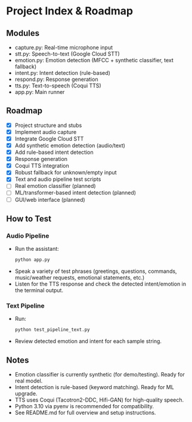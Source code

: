 # Project Index & Roadmap

## Modules
- capture.py: Real-time microphone input
- stt.py: Speech-to-text (Google Cloud STT)
- emotion.py: Emotion detection (MFCC + synthetic classifier, text fallback)
- intent.py: Intent detection (rule-based)
- respond.py: Response generation
- tts.py: Text-to-speech (Coqui TTS)
- app.py: Main runner

## Roadmap
- [x] Project structure and stubs
- [x] Implement audio capture
- [x] Integrate Google Cloud STT
- [x] Add synthetic emotion detection (audio/text)
- [x] Add rule-based intent detection
- [x] Response generation
- [x] Coqui TTS integration
- [x] Robust fallback for unknown/empty input
- [x] Text and audio pipeline test scripts
- [ ] Real emotion classifier (planned)
- [ ] ML/transformer-based intent detection (planned)
- [ ] GUI/web interface (planned)

## How to Test

### Audio Pipeline
- Run the assistant:
  ```bash
  python app.py
  ```
- Speak a variety of test phrases (greetings, questions, commands, music/weather requests, emotional statements, etc.)
- Listen for the TTS response and check the detected intent/emotion in the terminal output.

### Text Pipeline
- Run:
  ```bash
  python test_pipeline_text.py
  ```
- Review detected emotion and intent for each sample string.

## Notes
- Emotion classifier is currently synthetic (for demo/testing). Ready for real model.
- Intent detection is rule-based (keyword matching). Ready for ML upgrade.
- TTS uses Coqui (Tacotron2-DDC, Hifi-GAN) for high-quality speech.
- Python 3.10 via pyenv is recommended for compatibility.
- See README.md for full overview and setup instructions.

